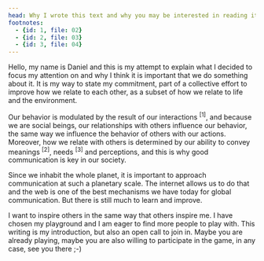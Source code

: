 ```yaml
---
head: Why I wrote this text and why you may be interested in reading it.
footnotes:
  - {id: 1, file: 02}
  - {id: 2, file: 03}
  - {id: 3, file: 04}
---
```


Hello, my name is Daniel and this is my attempt to explain what I decided to focus my attention on and why I think it is important that we do something about it. It is my way to state my commitment, part of a collective effort to improve how we relate to each other, as a subset of how we relate to life and the environment.

Our behavior is modulated by the result of our interactions <sup>[1]</sup>, and because we are social beings, our relationships with others influence our behavior, the same way we influence the behavior of others with our actions. Moreover, how we relate with others is determined by our ability to convey meanings <sup>[2]</sup>, needs <sup>[3]</sup> and perceptions, and this is why good communication is key in our society.

Since we inhabit the whole planet, it is important to approach communication at such a planetary scale. The internet allows us to do that and the web is one of the best mechanisms we have today for global communication. But there is still much to learn and improve.

I want to inspire others in the same way that others inspire me. I have chosen my playground and I am eager to find more people to play with. This writing is my introduction, but also an open call to join in. Maybe you are already playing, maybe you are also willing to participate in the game, in any case, see you there ;-)